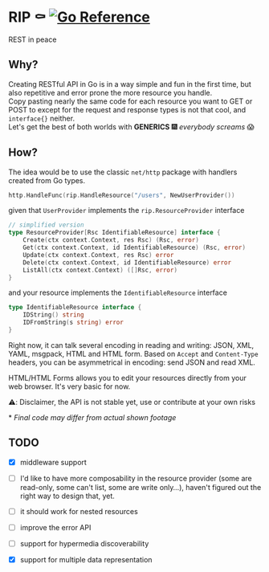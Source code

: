 # RIP ⚰ [![Go Reference](https://pkg.go.dev/badge/github.com/dolanor/rip.svg)](https://pkg.go.dev/github.com/dolanor/rip)

REST in peace

## Why?

Creating RESTful API in Go is in a way simple and fun in the first time, but also repetitive and error prone the more resource you handle.  
Copy pasting nearly the same code for each resource you want to GET or POST to except for the request and response types is not that cool, and `interface{}` neither.  
Let's get the best of both worlds with **GENERICS** 🎆 *everybody screams* 😱  

## How?

The idea would be to use the classic `net/http` package with handlers created from Go types.

```go
http.HandleFunc(rip.HandleResource("/users", NewUserProvider())
```

given that `UserProvider` implements the `rip.ResourceProvider` interface

```go
// simplified version
type ResourceProvider[Rsc IdentifiableResource] interface {
	Create(ctx context.Context, res Rsc) (Rsc, error)
	Get(ctx context.Context, id IdentifiableResource) (Rsc, error)
	Update(ctx context.Context, res Rsc) error
	Delete(ctx context.Context, id IdentifiableResource) error
	ListAll(ctx context.Context) ([]Rsc, error)
}
```

and your resource implements the `IdentifiableResource` interface

```go
type IdentifiableResource interface {
	IDString() string
	IDFromString(s string) error
}
```

Right now, it can talk several encoding in reading and writing: JSON, XML, YAML, msgpack, HTML and HTML form.
Based on `Accept` and `Content-Type` headers, you can be asymmetrical in encoding: send JSON and read XML.

HTML/HTML Forms allows you to edit your resources directly from your web browser. It's very basic for now.

⚠️: Disclaimer, the API is not stable yet, use or contribute at your own risks


\* *Final code may differ from actual shown footage*

## TODO

- [x] middleware support
- [ ] I'd like to have more composability in the resource provider (some are read-only, some can't list, some are write only…), haven't figured out the right way to design that, yet.
- [ ] it should work for nested resources
- [ ] improve the error API
- [ ] support for hypermedia discoverability
- [x] support for multiple data representation

